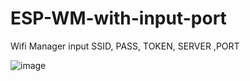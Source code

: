 # ESP-WM-with-input-port
Wifi Manager input SSID, PASS, TOKEN, SERVER ,PORT


![image](https://github.com/BS-code/ESP-WM-with-input-port/assets/43749883/e501e345-44d9-4b76-adc3-42a9097a1a22)
